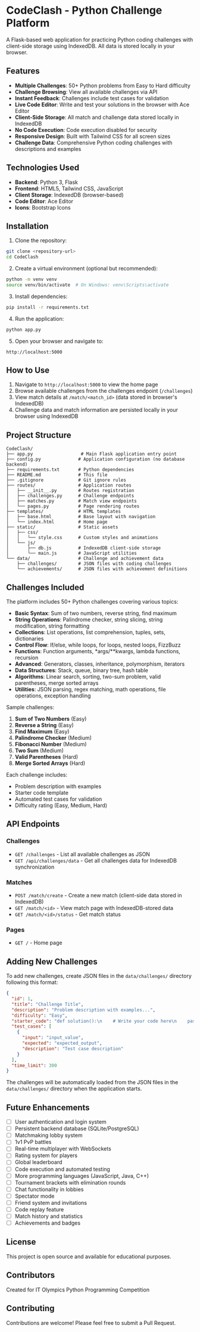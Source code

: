 # CodeClash - Python Challenge Platform

A Flask-based web application for practicing Python coding challenges with client-side storage using IndexedDB. All data is stored locally in your browser.

## Features

- **Multiple Challenges**: 50+ Python problems from Easy to Hard difficulty
- **Challenge Browsing**: View all available challenges via API
- **Instant Feedback**: Challenges include test cases for validation
- **Live Code Editor**: Write and test your solutions in the browser with Ace Editor
- **Client-Side Storage**: All match and challenge data stored locally in IndexedDB
- **No Code Execution**: Code execution disabled for security
- **Responsive Design**: Built with Tailwind CSS for all screen sizes
- **Challenge Data**: Comprehensive Python coding challenges with descriptions and examples

## Technologies Used

- **Backend**: Python 3, Flask
- **Frontend**: HTML5, Tailwind CSS, JavaScript
- **Client Storage**: IndexedDB (browser-based)
- **Code Editor**: Ace Editor
- **Icons**: Bootstrap Icons

## Installation

1. Clone the repository:
```bash
git clone <repository-url>
cd CodeClash
```

2. Create a virtual environment (optional but recommended):
```bash
python -m venv venv
source venv/bin/activate  # On Windows: venv\Scripts\activate
```

3. Install dependencies:
```bash
pip install -r requirements.txt
```

4. Run the application:
```bash
python app.py
```

5. Open your browser and navigate to:
```
http://localhost:5000
```

## How to Use

1. Navigate to `http://localhost:5000` to view the home page
2. Browse available challenges from the challenges endpoint (`/challenges`)
3. View match details at `/match/<match_id>` (data stored in browser's IndexedDB)
4. Challenge data and match information are persisted locally in your browser using IndexedDB

## Project Structure

```
CodeClash/
├── app.py                  # Main Flask application entry point
├── config.py              # Application configuration (no database backend)
├── requirements.txt       # Python dependencies
├── README.md              # This file
├── .gitignore             # Git ignore rules
├── routes/                # Application routes
│   ├── __init__.py        # Routes registration
│   ├── challenges.py      # Challenge endpoints
│   ├── matches.py         # Match view endpoints
│   └── pages.py           # Page rendering routes
├── templates/             # HTML templates
│   ├── base.html          # Base layout with navigation
│   └── index.html         # Home page
├── static/                # Static assets
│   ├── css/
│   │   └── style.css      # Custom styles and animations
│   └── js/
│       ├── db.js          # IndexedDB client-side storage
│       └── main.js        # JavaScript utilities
└── data/                  # Challenge and achievement data
    ├── challenges/        # JSON files with coding challenges
    └── achievements/      # JSON files with achievement definitions
```

## Challenges Included

The platform includes 50+ Python challenges covering various topics:

- **Basic Syntax**: Sum of two numbers, reverse string, find maximum
- **String Operations**: Palindrome checker, string slicing, string modification, string formatting
- **Collections**: List operations, list comprehension, tuples, sets, dictionaries
- **Control Flow**: If/else, while loops, for loops, nested loops, FizzBuzz
- **Functions**: Function arguments, *args/**kwargs, lambda functions, recursion
- **Advanced**: Generators, classes, inheritance, polymorphism, iterators
- **Data Structures**: Stack, queue, binary tree, hash table
- **Algorithms**: Linear search, sorting, two-sum problem, valid parentheses, merge sorted arrays
- **Utilities**: JSON parsing, regex matching, math operations, file operations, exception handling

Sample challenges:

1. **Sum of Two Numbers** (Easy)
2. **Reverse a String** (Easy)
3. **Find Maximum** (Easy)
4. **Palindrome Checker** (Medium)
5. **Fibonacci Number** (Medium)
6. **Two Sum** (Medium)
7. **Valid Parentheses** (Hard)
8. **Merge Sorted Arrays** (Hard)

Each challenge includes:
- Problem description with examples
- Starter code template
- Automated test cases for validation
- Difficulty rating (Easy, Medium, Hard)

## API Endpoints

### Challenges
- `GET /challenges` - List all available challenges as JSON
- `GET /api/challenges/data` - Get all challenges data for IndexedDB synchronization

### Matches
- `POST /match/create` - Create a new match (client-side data stored in IndexedDB)
- `GET /match/<id>` - View match page with IndexedDB-stored data
- `GET /match/<id>/status` - Get match status

### Pages
- `GET /` - Home page

## Adding New Challenges

To add new challenges, create JSON files in the `data/challenges/` directory following this format:

```json
{
  "id": 1,
  "title": "Challenge Title",
  "description": "Problem description with examples...",
  "difficulty": "Easy",
  "starter_code": "def solution():\n    # Write your code here\n    pass",
  "test_cases": [
    {
      "input": "input_value",
      "expected": "expected_output",
      "description": "Test case description"
    }
  ],
  "time_limit": 300
}
```

The challenges will be automatically loaded from the JSON files in the `data/challenges/` directory when the application starts.

## Future Enhancements

- [ ] User authentication and login system
- [ ] Persistent backend database (SQLite/PostgreSQL)
- [ ] Matchmaking lobby system
- [ ] 1v1 PvP battles
- [ ] Real-time multiplayer with WebSockets
- [ ] Rating system for players
- [ ] Global leaderboard
- [ ] Code execution and automated testing
- [ ] More programming languages (JavaScript, Java, C++)
- [ ] Tournament brackets with elimination rounds
- [ ] Chat functionality in lobbies
- [ ] Spectator mode
- [ ] Friend system and invitations
- [ ] Code replay feature
- [ ] Match history and statistics
- [ ] Achievements and badges

## License

This project is open source and available for educational purposes.

## Contributors

Created for IT Olympics Python Programming Competition

## Contributing

Contributions are welcome! Please feel free to submit a Pull Request.
